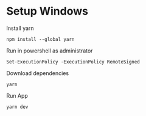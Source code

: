 # Setup Windows

Install yarn

```shell
npm install --global yarn
```

Run in powershell as administrator

```shell
Set-ExecutionPolicy -ExecutionPolicy RemoteSigned
```

Download dependencies

```shell
yarn
```

Run App

```shell
yarn dev
```